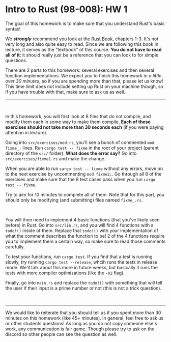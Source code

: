 # Intro to Rust (98-008): HW 1

The goal of this homework is to make sure that you understand Rust's basic syntax!

We _**strongly**_ recommend you look at the [Rust Book](https://doc.rust-lang.org/book/title-page.html), chapters 1-3.
It's not very long and also quite easy to read. Since we are following this book in lecture, it serves as the "textbook" of this course. **You do not have to read all of it**: it should really just be a reference that you can look to for simple questions.

There are 2 parts to this homework: several exercises and then several function implementations.
We expect you to finish this homework in _a little over 30 minutes_, so if you are spending more than that, please let us know! This time limit does not include setting up Rust on your machine though, so if you have trouble with that, make sure to ask us as well.

---

<br>

In this homework, you will first look at 8 files that do not compile, and modify them each in some way to make them compile. **Each of these exercises should not take more than 30 seconds each** (if you were paying attention in lecture).

Going into `src/exercises/mod.rs`, you'll see a bunch of commented `mod fixme_;` lines.
Run `cargo test -- fixme` in the root of your project (parent directory of the `src/` folder).
**What does the error say?** Go into `src/exercises/fixme1.rs` and make the change.

When you are able to run `cargo test -- fixme` without any errors, move on to the next exercise by uncommenting `mod fixme2;`.
Go through all 8 of the exercises and make sure that the 8 test cases pass when you run `cargo test -- fixme`.

Try to aim for 10 minutes to complete all of them. Note that for this part, you should only be modifying (and submitting) files named `fixme_.rs`.

<br>

You will then need to implement 4 basic functions (that you've likely seen before) in Rust.
Go into `src/lib.rs`, and you will find 4 functions with a `todo!()` inside of them. Replace that `todo!()` with your implementation of what the comment describes the function to be! 2 of the 4 functions require you to implement them a certain way, so make sure to read those comments carefully.

To test your functions, run `cargo test`. If you find that a test is running slowly, try running `cargo test --release`, whcih runs the tests in release mode. We'll talk about this more in future weeks, but basically it runs the tests with more compiler optimizations (like the `-O2` flag).

Finally, go into `main.rs` and replace the `todo!()` with something that will tell the user if their input is a prime number or not (this is not a trick question).

<br>

---

We would like to reiterate that you should tell us if you spent more than 30 minutes on this homework (like 45+ minutes). In general, feel free to ask us or other students questions! As long as you do not copy someone else's work, any communication is fair game. Though please try to ask on the discord so other people can see the question as well.